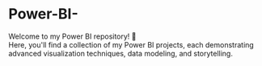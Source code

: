 # Power-BI-

Welcome to my Power BI repository! 🚀  
Here, you'll find a collection of my Power BI projects, each demonstrating advanced visualization techniques, data modeling, and storytelling.  
